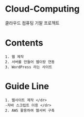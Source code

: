 # Cloud-Computing
클라우드 컴퓨팅 기말 프로젝트

# Contents
    1. 웹 제작
    2. 서버를 만들어 웹이랑 연동
    3. WordPress 라는 사이트 

# Guide Line
    1. 웹사이트 제작 </dr>
    -자바 스크립트 이용 </dr>
    2. AWS 활용하여 웹서버 구축
